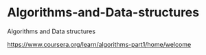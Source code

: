# Algorithms-and-Data-structures
Algorithms and Data structures

https://www.coursera.org/learn/algorithms-part1/home/welcome
